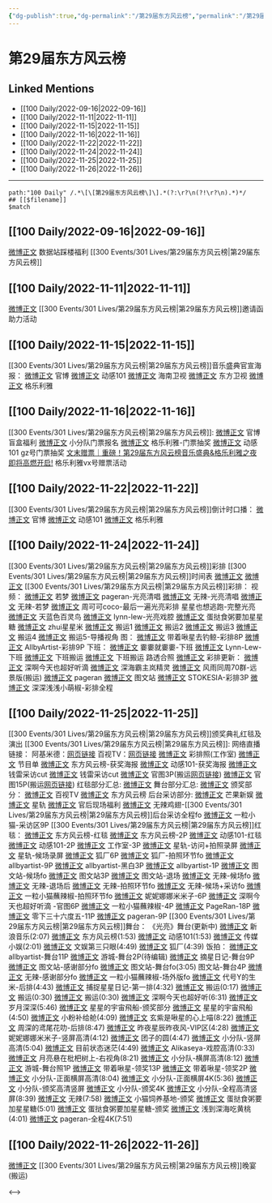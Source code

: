 ```yaml
---
{"dg-publish":true,"dg-permalink":"/第29届东方风云榜","permalink":"/第29届东方风云榜/"}
---
```



# 第29届东方风云榜

## Linked Mentions
- [[100 Daily/2022-09-16\|2022-09-16]]
- [[100 Daily/2022-11-11\|2022-11-11]]
- [[100 Daily/2022-11-15\|2022-11-15]]
- [[100 Daily/2022-11-16\|2022-11-16]]
- [[100 Daily/2022-11-22\|2022-11-22]]
- [[100 Daily/2022-11-24\|2022-11-24]]
- [[100 Daily/2022-11-25\|2022-11-25]]
- [[100 Daily/2022-11-26\|2022-11-26]]


---

```expander
path:"100 Daily" /.*\[\[第29届东方风云榜\]\].*(?:\r?\n(?!\r?\n).*)*/
## [[$filename]]
$match
```
## [[100 Daily/2022-09-16\|2022-09-16]]
[微博正文](https://m.weibo.cn/5115715524/4814264722260703) 数据站踩楼福利 [[300 Events/301 Lives/第29届东方风云榜\|第29届东方风云榜]]
## [[100 Daily/2022-11-11\|2022-11-11]]
[微博正文](https://m.weibo.cn/5516625428/4834686092185996) [[300 Events/301 Lives/第29届东方风云榜\|第29届东方风云榜]]邀请函助力活动
## [[100 Daily/2022-11-15\|2022-11-15]]
[[300 Events/301 Lives/第29届东方风云榜\|第29届东方风云榜]]音乐盛典官宣海报：
[微博正文](http://weibo.com/7779932378/Mf7jQ169C) 官博
[微博正文](http://weibo.com/1738376280/Mf7jQ4oZv) 动感101
[微博正文](http://weibo.com/1752162633/Mf7kei7jd) 海南卫视
[微博正文](http://weibo.com/1767910704/Mf7jQ4pSX) 东方卫视
[微博正文](http://weibo.com/6215410930/Mf7E7BFOt) 格乐利雅
## [[100 Daily/2022-11-16\|2022-11-16]]
[[300 Events/301 Lives/第29届东方风云榜\|第29届东方风云榜]]:
[微博正文](http://weibo.com/7779932378/Mfg9ReDuo) 官博盲盒福利
[微博正文](http://weibo.com/5516625428/Mfho0vjsc) 小分队门票报名
[微博正文](http://weibo.com/6215410930/Mfhtg9pqw) 格乐利雅-门票抽奖
[微博正文](https://m.weibo.cn/2376221193/4836383304195487) 动感101 gz号门票抽奖
[文末赠票｜重磅！第29届东方风云榜音乐盛典&格乐利雅之夜即将高燃开启!](https://weibo.cn/sinaurl?u=https%3A%2F%2Fmp.weixin.qq.com%2Fs%2FscZYO0TP4saKtymS-eA1pg) 格乐利雅vx号赠票活动
## [[100 Daily/2022-11-22\|2022-11-22]]
[[300 Events/301 Lives/第29届东方风云榜\|第29届东方风云榜]]倒计时口播：
[微博正文](https://weibo.com/7779932378/MgcMWbogc) 官博
[微博正文](http://weibo.com/1738376280/MgcNa97Ht) 动感101
[微博正文](https://weibo.com/6215410930/MgedWeGQi) 格乐利雅
## [[100 Daily/2022-11-24\|2022-11-24]]
[[300 Events/301 Lives/第29届东方风云榜\|第29届东方风云榜]]彩排
[[300 Events/301 Lives/第29届东方风云榜\|第29届东方风云榜]]时间表
[微博正文](http://weibo.com/7516842376/MgtLXsyCw)
[微博正文](http://weibo.com/7779932378/MgtLXaW28)
[[300 Events/301 Lives/第29届东方风云榜\|第29届东方风云榜]]彩排：
视频：
[微博正文](http://weibo.com/7365108642/MgyAwxn8G) 若梦
[微博正文](http://weibo.com/7633014126/MgyFigkeG) pageran-光亮清唱
[微博正文](http://weibo.com/7495641082/MgyBFsuRa) 无辣-光亮清唱
[微博正文](https://m.weibo.cn/7495641082/4839478042301857) 无辣-若梦
[微博正文](http://weibo.com/6400678046/MgywJjF41) 周可可coco-最后一遍光亮彩排
[](https://m.weibo.cn/5219918112/4839472556410921) 星星也想逃跑-完整光亮
[微博正文](https://m.weibo.cn/6052322446/4839472913711812) 天蓝色百灵鸟
[微博正文](https://m.weibo.cn/6278506115/4839475600951596) lynn-lew-光亮戏腔
[微博正文](https://m.weibo.cn/6048634807/4839478886137880) 蛋挞食粥要加星星糖
[微博正文](https://m.weibo.cn/2539551872/4839480308010171) zhui星星米
[微博正文](http://weibo.com/6153221451/MgyqVnY1I) 搬运1
[微博正文](http://weibo.com/3199780861/MgyqzgwLB) 搬运2
[微博正文](http://weibo.com/3199780861/Mgyqmd7gS) 搬运3
[微博正文](http://weibo.com/6433509682/MgysT9KA3) 搬运4
[微博正文](http://weibo.com/6433509682/MgyKGtpPp) 搬运5-导播视角
图：
[微博正文](http://weibo.com/3246571812/MgykoeEy0) 带着啾星去钓鲸-彩排8P
[微博正文](https://m.weibo.cn/6873250805/4839481234691080) AllbyArtist-彩排9P
下班：
[微博正文](http://weibo.com/5995646854/MgyqPr9yV) 嫑嫑就嫑嫑-下班
[微博正文](http://weibo.com/6278506115/MgyyyrODt) Lynn-Lew-下班
[微博正文](http://weibo.com/5768424484/MgypTBBV5) 下班搬运
[微博正文](https://weibo.com/6293404959/MgymQtFE3) 下班搬运
路透合照
[微博正文](http://weibo.com/6433509682/MgyAyft6I)
彩排更新：
[微博正文](http://weibo.com/3123996041/MgDm9AQ8Y) 深啊今天也超好听滴
[微博正文](http://weibo.com/6357109665/MgzMGkoTf) 深海霸主岚精灵
[微博正文](http://weibo.com/6433509682/MgDTauo7Z) 风雨同周70群-远景版(搬运)
[微博正文](http://weibo.com/7633014126/MgH08mfMb) pageran
[微博正文](http://weibo.com/6987697229/MgH4FkPCm) 图文站
[微博正文](http://weibo.com/5172011009/MgFhcoVAK) STOKESIA-彩排3P
[微博正文](http://weibo.com/1786590437/MgIeh71IH) 深深浅浅小萌椒-彩排全程
## [[100 Daily/2022-11-25\|2022-11-25]]
[[300 Events/301 Lives/第29届东方风云榜\|第29届东方风云榜]]颁奖典礼红毯及演出
[[300 Events/301 Lives/第29届东方风云榜\|第29届东方风云榜]]:
网络直播链接：
阿基米德：[网页链接](https://weibo.cn/sinaurl?u=https%3A%2F%2Fm.ajmide.com%2Ftouch%2Fplugins%2Flive%2Findex.htm%3Fid%3D8315%26pp_id%3D8315)
百视TV：[网页链接](https://weibo.cn/sinaurl?u=https%3A%2F%2Fbp-share.bestv.com.cn%2Flive%2FlivePage.html%3FliveId%3D2483%26layout%3D0)
[微博正文](http://weibo.com/7478855230/MgF3BkriE) 彩排照(工作室)
[微博正文](http://weibo.com/7779932378/MgDMYiLLF) 节目单
[微博正文](http://weibo.com/7779932378/MgGLxeAHw) 东方风云榜-获奖海报
[微博正文](http://weibo.com/1738376280/MgGF35Sfz) 动感101-获奖海报
[微博正文](http://weibo.com/6056974242/MgGZkEgtq) 钱雷采访cut
[微博正文](http://weibo.com/6466290670/MgHurqvEI) 钱雷采访cut
[微博正文](http://weibo.com/3123996041/MgInE6Bpc) 官图3P(搬运[网页链接](https://weibo.cn/sinaurl?u=https%3A%2F%2Fy.camera360.com%2Fphotolive%2Fhome%3ForderId%3D202211231656384203%26channel%3Dh5%26origin%3Dqrcode))
[微博正文](http://weibo.com/1786590437/MgICehJDz) 官图15P(搬运[网页链接](https://weibo.cn/sinaurl?u=https%3A%2F%2Fy.camera360.com%2Fphotolive%2Fhome%3ForderId%3D202211231656384203%26channel%3Dh5%26origin%3Dqrcode))
红毯部分汇总:
[微博正文](https://weibo.com/7452765754/MgGfXEIiV)
舞台部分汇总:
[微博正文](https://weibo.com/7452765754/MgHMjqFRF)
颁奖部分：
[微博正文](http://weibo.com/7516842376/MgGKRkgAf) 百视TV
[微博正文](http://weibo.com/7779932378/MgGKIaIhB) 东方风云榜
后台采访部分:
[微博正文](http://weibo.com/1591169702/MgH2Oo1rV) 芒果新娱
[微博正文](http://weibo.com/6466290670/MgHqmrNPl) 星轨
[微博正文](http://weibo.com/5248300719/MgD30CqlJ) 官后现场福利
[微博正文](http://weibo.com/7495641082/MgI2U3iTK) 无辣鸡翅-[[300 Events/301 Lives/第29届东方风云榜\|第29届东方风云榜]]后台采访全程fo
[微博正文](https://m.weibo.cn/1824010843/4840025705157034) 一粒小猫-采访区9P
[[300 Events/301 Lives/第29届东方风云榜\|第29届东方风云榜]]红毯：
[微博正文](https://weibo.com/7779932378/MgFJu9LRW) 东方风云榜-红毯
[微博正文](http://weibo.com/7779932378/MgG2svXsX) 东方风云榜-2P
[微博正文](http://weibo.com/1738376280/MgFJbxKXN) 动感101-红毯
[微博正文](http://weibo.com/1738376280/MgG1liUVO) 动感101-2P
[微博正文](https://m.weibo.cn/7478855230/4839767344157733) 工作室-3P
[微博正文](https://m.weibo.cn/6466290670/4839763720806865) 星轨-访问+拍照录屏
[微博正文](https://m.weibo.cn/6466290670/4839764602396353) 星轨-候场录屏
[微博正文](http://weibo.com/6525010965/MgFHifgvH) 狐厂6P
[微博正文](http://weibo.com/6525010965/MgFMr5tSV) 狐厂-拍照环节fo
[微博正文](http://weibo.com/6873250805/MgFJty9fy) allbyartist-9P
[微博正文](http://weibo.com/6873250805/MgG5wrDHi) allbyartist-黑白3P
[微博正文](https://m.weibo.cn/6873250805/4839757979322251) allbyartist-1P
[微博正文](http://weibo.com/6987697229/MgFHkzPfb) 图文站-候场fo
[微博正文](http://weibo.com/6987697229/MgFN159A6) 图文站3P
[微博正文](http://weibo.com/6987697229/MgFVY1fnX) 图文站-退场
[微博正文](http://weibo.com/7495641082/MgFN1lEOP) 无辣-候场fo
[微博正文](http://weibo.com/7495641082/MgFM4kcAG) 无辣-退场后
[微博正文](http://weibo.com/7495641082/MgFRyrWNG) 无辣-拍照环节fo
[微博正文](https://m.weibo.cn/7495641082/4839766446837862) 无辣-候场+采访fo
[微博正文](http://weibo.com/1824010843/MgFUnEl8c) 一粒小猫蘸辣椒-拍照环节fo
[微博正文](http://weibo.com/1848110183/MgFXr0QGL) 妮妮娜娜米米子-6P
[微博正文](http://weibo.com/3123996041/MgFMLsEVB) 深啊今天也超好听滴 -官图6P
[微博正文](https://m.weibo.cn/1824010843/4839761992485203) 一粒小猫蘸辣椒-4P
[微博正文](https://m.weibo.cn/7633014126/4839767294348746) PageRan-18P
[微博正文](https://m.weibo.cn/2680872201/4839938812022655) 零下三十六度五-11P
[微博正文](https://m.weibo.cn/7633014126/4840100162962252) pageran-9P
[[300 Events/301 Lives/第29届东方风云榜\|第29届东方风云榜]]舞台：
《光亮》舞台(更新中)
[微博正文](http://weibo.com/1266269835/MgGJKukgI) 新浪音乐(2:07)
[微博正文](http://weibo.com/7779932378/MgGNh70NX) 东方风云榜(1:53)
[微博正文](https://m.weibo.cn/1738376280/4839777419665375) 动感101(1:53)
[微博正文](http://weibo.com/2116890350/MgGHcB9Q9) 传媒小娱(2:01)
[微博正文](http://weibo.com/1371117067/MgGEUtlHo) 文娱第三只眼(4:49)
[微博正文](https://m.weibo.cn/6525010965/4839774605807597) 狐厂(4:39)
饭拍：
[微博正文](http://weibo.com/6873250805/MgGOVoE1Z) allbyartist-舞台11P
[微博正文](http://weibo.com/1801743981/MgGQQ9NXe) 游城-舞台2P(待编辑)
[微博正文](http://weibo.com/6859101100/MgGUgyTUl) 摘星日记-舞台9P
[微博正文](http://weibo.com/6987697229/MgGU1grMG) 图文站-感谢部分fo
[微博正文](http://weibo.com/6987697229/MgHFcBtvX) 图文站-舞台fo(3:05)
[](https://m.weibo.cn/6987697229/4839820578793700) 图文站-舞台4P
[微博正文](http://weibo.com/7495641082/MgGQLFptk) 无辣-感谢部分fo
[微博正文](http://weibo.com/1824010843/MgGMxDKe9) 一粒小猫蘸辣椒-场外版fo
[微博正文](http://weibo.com/7394158235/MgGUpbtP7) 代号Y的生米-后排(4:43)
[微博正文](http://weibo.com/6334522451/MgHdF11yA) 捕捉星星日记-第一排(4:32)
[微博正文](http://weibo.com/6433509682/MgGSukN75) 搬运(0:17)
[微博正文](http://weibo.com/6433509682/MgGUL5Iwa) 搬运(0:30)
[微博正文](http://weibo.com/5122158435/MgHfuqMn6) 搬运(0:30)
[微博正文](http://weibo.com/3123996041/MgI1iaFKF) 深啊今天也超好听(6:31)
[微博正文](http://weibo.com/1600184310/MgGNLuLEm) 岁月深深(5:46)
[微博正文](http://weibo.com/7684559488/MgGYX6z6Q) 星星的宇宙飛船-颁奖部分
[微博正文](http://weibo.com/7684559488/MgGTK9iwn) 星星的宇宙飛船(4:50)
[微博正文](https://weibo.com/7076979761/MgHa8jWe1) 小粉补给舱(4:09)
[微博正文](http://weibo.com/6508489391/MgHcfuGyF) 玄紫是啾星的心上喵(8:22)
[微博正文](http://weibo.com/1687379382/MgHhUv6Pv) 周深的鸢尾花叻-后排(8:47)
[微博正文](http://weibo.com/5801867386/MgHmSFP0w) 昨夜星辰昨夜风-VIP区(4:28)
[微博正文](http://weibo.com/1848110183/MgHscbz1p) 妮妮娜娜米米子-竖屏高清(4:12)
[微博正文](http://weibo.com/1470626542/MgHYOfMwO) 团子的圆(4:47)
[微博正文](http://weibo.com/5516625428/MgH9ABxr6) 小分队-竖屏高清(5:04)
[微博正文](https://weibo.com/1774358264/MgHT8zghU) 目前状态迷茫(4:49)
[微博正文](http://weibo.com/1415574355/MgHw2D5da) Alikaseya-戏腔高清(0:33)
[微博正文](http://weibo.com/6626954479/MgIgss61O) 月亮悬在枇杷树上-右视角(8:21)
[微博正文](http://weibo.com/5516625428/MgIhSdSm1) 小分队-横屏高清(8:12)
[微博正文](http://weibo.com/1801743981/MgInfvx3O) 游城-舞台照1P
[微博正文](http://weibo.com/3246571812/MgM9K37Bq) 带着啾星-领奖13P
[微博正文](http://weibo.com/3246571812/MgISx8iwE) 带着啾星-领奖2P
[微博正文](http://weibo.com/5516625428/MgLYihNN4) 小分队-正面横屏高清(8:04)
[微博正文](http://weibo.com/5516625428/MgITXcNh5) 小分队-正面横屏4K(5:36)
[微博正文](http://weibo.com/5516625428/MgJJwtozF) 小分队-颁奖高清竖屏
[微博正文](http://weibo.com/5516625428/MgIVUlNsl) 小分队-颁奖4K
[微博正文](https://m.weibo.cn/5516625428/4839999193748979) 小分队-全程高清竖屏(8:39)
[微博正文](http://weibo.com/7495641082/MgJqWkWSe) 无辣(7:58)
[微博正文](http://weibo.com/6027636038/MgIThwKc2) 小猫饲养基地-颁奖
[微博正文](http://weibo.com/6048634807/MgJAf6Rfm) 蛋挞食粥要加星星糖(5:01)
[微博正文](http://weibo.com/6048634807/MgIjplBjs) 蛋挞食粥要加星星糖-颁奖
[微博正文](http://weibo.com/7382894163/MgKw9DanZ) 浅到深海吃黄桃(4:01)
[微博正文](http://weibo.com/7633014126/MgMt6mvjY) pageran-全程4K(7:51)

## [[100 Daily/2022-11-26\|2022-11-26]]
[微博正文](https://m.weibo.cn/5133613761/4840106151647137) [[300 Events/301 Lives/第29届东方风云榜\|第29届东方风云榜]]晚宴(搬运)

<-->
